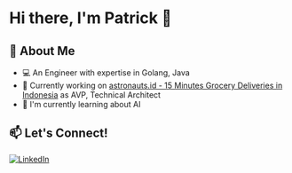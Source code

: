 # Hi there, I'm Patrick 👋
## 🌟 About Me

- 💻 An Engineer with expertise in Golang, Java 
- 🚀 Currently working on [astronauts.id - 15 Minutes Grocery Deliveries in Indonesia](https://www.astronauts.id/) as AVP, Technical Architect
- 🎯 I'm currently learning about AI 

## 📫 Let's Connect!

[![LinkedIn](https://img.shields.io/badge/-LinkedIn-blue?style=for-the-badge&logo=linkedin)](https://www.linkedin.com/in/patrickalexchan)

